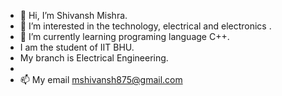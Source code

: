 - 👋 Hi, I’m Shivansh Mishra. 
- 👀 I’m interested in the technology, electrical and electronics . 
- 🌱 I’m currently learning programing language C++.
-    I am the student of IIT BHU.
-    My branch is Electrical Engineering. 
- 
- 📫 My email mshivansh875@gmail.com

<!---
mshivansh875/mshivansh875 is a ✨ special ✨ repository because its `README.md` (this file) appears on your GitHub profile.
You can click the Preview link to take a look at your changes.
--->
